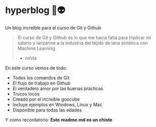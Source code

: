 # hyperblog 🚀👽

Un blog increíble para el curso de Git y Github
> El curso de Git y Github es lo que me hacía falta para triplicar mi salario y lanzarme a la industria del tejido de lana sintética con Machine Learning
> - niñita

En este curso vemos de todo:
* Todos los comandos de Git
* El flujo de trabajo en Github
* El verdadero amor por las buenas prácticas
* Trucos locos
* Creado por el increíble goocube
* Incluye ejemplos en Windows, Linux y Mac
* Disponible para todas las edades

Y como recordatorio: **Este readme.md es un chiste**
